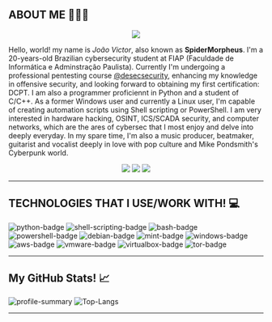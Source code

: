 ## ABOUT ME 👨🏽‍💻

<div align="center">
  <a><img src="https://64.media.tumblr.com/2402e9f786a5306eb2cb90984c2576cd/5c04bfa07c5a8234-5a/s540x810/d9969296dfe9c204d6b9571f250d569e053d6a09.gifv"></a>
</div>

Hello, world! my name is *João Victor*, also known as **SpiderMorpheus**. I'm a 20-years-old Brazilian cybersecurity student at FIAP (Faculdade de Informática e Adminstração Paulista). Currently I'm undergoing a professional pentesting course [@desecsecurity](), enhancing my knowledge in offensive security, and looking forward to obtaining my first certification: DCPT. I am also a programmer proficiennt in Python and a student of C/C++. As a former Windows user and currently a Linux user, I'm capable of creating automation scripts using Shell scripting or PowerShell. I am very interested in hardware hacking, OSINT, ICS/SCADA security, and computer networks, which are the ares of cybersec that I most enjoy and delve into deeply everyday. In my spare time, I'm also a music producer, beatmaker, guitarist and vocalist deeply in love with pop culture and Mike Pondsmith's Cyberpunk world.

<div align="center">
  <a href="https://www.linkedin.com/in/jaion/" target="_blank"><img src="https://img.shields.io/badge/LinkedIn-0077B5?style=for-the-badge&logo=linkedin&logoColor=white" target="_blank"></a>
  <a href="https://github.com/Sp1derM0rph3us" target="_blank"><img src="https://img.shields.io/badge/GitHub-100000?style=for-the-badge&logo=github&logoColor=white" target="_blank"></a>
  <a href="https://twitter.com/SpiderMorpheus" target="_blank"><img src="https://img.shields.io/badge/X-000000?style=for-the-badge&logo=x&logoColor=white" target="_blank"></a>
</div>

---

## TECHNOLOGIES THAT I USE/WORK WITH! 💻

![python-badge](https://img.shields.io/badge/Python-FFD43B?style=for-the-badge&logo=python&logoColor=blue)
![shell-scripting-badge](https://img.shields.io/badge/Shell_Script-121011?style=for-the-badge&logo=gnu-bash&logoColor=white)
![bash-badge](https://img.shields.io/badge/GNU%20Bash-4EAA25?style=for-the-badge&logo=GNU%20Bash&logoColor=white)
![powershell-badge](https://img.shields.io/badge/powershell-5391FE?style=for-the-badge&logo=powershell&logoColor=white)
![debian-badge](https://img.shields.io/badge/Debian-A81D33?style=for-the-badge&logo=debian&logoColor=white)
![mint-badge](https://img.shields.io/badge/Linux_Mint-87CF3E?style=for-the-badge&logo=linux-mint&logoColor=white)
![windows-badge](https://img.shields.io/badge/Windows-0078D6?style=for-the-badge&logo=windows&logoColor=white)
![aws-badge](https://img.shields.io/badge/Amazon_AWS-FF9900?style=for-the-badge&logo=amazonaws&logoColor=white)
![vmware-badge](https://img.shields.io/badge/VMware-231f20?style=for-the-badge&logo=VMware&logoColor=white)
![virtualbox-badge](https://img.shields.io/badge/VirtualBox-21416b?style=for-the-badge&logo=VirtualBox&logoColor=white)
![tor-badge](https://img.shields.io/badge/Tor_Browser-7D4698?style=for-the-badge&logo=Tor-Browser&logoColor=white)

---
## My GitHub Stats! 📈

![profile-summary](https://github-profile-summary-cards.vercel.app/api/cards/profile-details?username=Sp1derM0rph3us&theme=transparent)
![Top-Langs](https://github-readme-stats.vercel.app/api/top-langs/?username=Sp1derM0rph3us&theme=transparent&show_icons=true)

---
